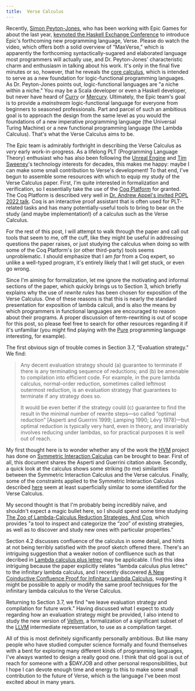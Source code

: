 ```yaml
---
title:  Verse Calculus
---
```


Recently, [Simon Peyton-Jones](https://twitter.com/simonpj0), who has been working with Epic Games for about the last year, [keynoted the Haskell Exchange Conference](https://www.youtube.com/watch?v=832JF1o7Ck8) to introduce Epic's forthcoming new programming language, Verse. Please do watch the video, which offers both a solid overview of "MaxVerse," which is apparently the forthcoming syntactically-sugared and elaborated language most programmers will actually use, and Dr. Peyton-Jones' characteristic charm and enthusiasm in talking about his work. It's only in the final five minutes or so, however, that he reveals the [core calculus](https://simon.peytonjones.org/assets/pdfs/verse-conf.pdf), which is intended to serve as a new foundation for logic-functional programming languages. As Dr. Peyton-Jones points out, logic-functional languages are "a niche within a niche." You may be a Scala developer or even a Haskell developer, but never have heard of [Curry](https://curry.pages.ps.informatik.uni-kiel.de/curry-lang.org/) or [Mercury](https://mercurylang.org/). Ultimately, the Epic team's goal is to provide a _mainstream_ logic-functional language for everyone from beginners to seasoned professionals. Part and parcel of such an ambitious goal is to approach the design from the same level as you would the foundations of a new imperative programming language (the Universal Turing Machine) or a new functional programming language (the Lambda Calculus). That's what the Verse Calculus aims to be.

The Epic team is admirably forthright in describing the Verse Calculus as _very_ early work-in-progress. As a lifelong PLT (Programming Language Theory) enthusiast who has also been following the [Unreal Engine](https://twitter.com/UnrealEngine?ref_src=twsrc%5Egoogle%7Ctwcamp%5Eserp%7Ctwgr%5Eauthor) and [Tim Sweeney](https://twitter.com/TimSweeneyEpic?ref_src=twsrc%5Egoogle%7Ctwcamp%5Eserp%7Ctwgr%5Eauthor)'s technology interests for decades, this makes me happy: maybe I can make some small contribution to Verse's development! To that end, I've begun to assemble some resources with which to equip my study of the Verse Calculus paper. First, I'm quite interested in formalization and verification, so I essentially take the use of the [Coq Platform](https://github.com/coq/platform) for granted. The Coq Platform is described very well in [Dr. Andrew Appel's invited POPL 2022 talk](https://www.cs.princeton.edu/~appel/papers/ecosystem.pdf). Coq is an interactive proof assistant that is often used for PLT-related tasks and has many potentially-useful tools to bring to bear on the study (and maybe implementation!) of a calculus such as the Verse Calculus.

For the rest of this post, I will attempt to walk through the paper and call out tools that seem to me, off the cuff, like they might be useful in addressing questions the paper raises, or just studying the calculus when doing so with some of the Coq Platform's (or other third-party) tools seems unproblematic. I should emphasize that I am _far_ from a Coq expert, so unlike a well-typed program, it's entirely likely that I will get stuck, or even go wrong.

Since I'm aiming for formalization, let me ignore the motivating and informal sections of the paper, which quickly brings us to Section 3, which briefly explains why the use of _rewrite rules_ has been chosen for exposition of the Verse Calculus. One of these reasons is that this is nearly the standard presentation for exposition of lambda calculi, and is also the means by which programmers in functional languages are encouraged to reason about their programs. A proper discussion of term-rewriting is out of scope for this post, so please feel free to search for other resources regarding it if it's unfamiliar (you might find playing with the [Pure](https://agraef.github.io/pure-lang/) programming language interesting, for example).

The first obvious sign of trouble comes in Section 3.7, "Evaluation strategy." We find:

> Any decent evaluation strategy should (a) guarantee to terminate if there is any terminating sequence of reductions; and (b) be amenable to compilation into efficient code. For example, in the pure lambda calculus, normal-order reduction, sometimes called leftmost outermost reduction, is an evaluation strategy that guarantees to terminate if any strategy does so.
>  
> It would be even better if the strategy could (c) guarantee to find the result in the minimal number of rewrite steps—so called “optimal reduction” [Asperti and Guerrini 1999; Lamping 1990; Lévy 1978]—but optimal reduction is typically very hard, even in theory, and invariably involves reducing under lambdas, so for practical purposes it is well out of reach.

My first thought here is to wonder whether any of the work the [HVM](https://github.com/Kindelia/HVM) project has done on [Symmetric Interaction Calculus](https://github.com/Kindelia/HVM/blob/master/guide/HOW.md) can be brought to bear. First of all, this document shares the Asperti and Guerrini citation above. Secondly, a quick look at the calculus shows some striking (to me) similarities between the Symmetric Interaction Calculus and the Verse calculus. Finally, some of the constraints applied to the Symmetric Interaction Calculus described [here](https://medium.com/@maiavictor/the-abstract-calculus-fe8c46bcf39c) seem at least superficially similar to some identified for the Verse Calculus.

My second thought is that I'm probably being incredibly naïve, and shouldn't expect a magic bullet here, so I should spend some time studying [The Zoo of Lambda-Calculus Reduction Strategies,
And Coq](https://drops.dagstuhl.de/opus/volltexte/2022/16716/pdf/LIPIcs-ITP-2022-7.pdf), which provides "a tool to inspect and categorize the “zoo” of existing strategies, as well as to discover and study new ones with particular properties."

Section 4.2 discusses confluence of the calculus in some detail, and hints at not being terribly satisfied with the proof sketch offered there. There's an intriguing suggestion that a weaker notion of conflluence such as that decribed in [Lambda calculus plus letrec](https://ix.cs.uoregon.edu/~ariola/cycles.html) may be applicable. I find this idea intriguing because the paper explicitly relates "lambda calculus plus letrec" to the infinitary lambda calculus, and I recently discovered [A New Coinductive Confluence Proof for Infinitary Lambda Calculus](https://arxiv.org/pdf/1808.05481.pdf), suggesting it might be possible to apply or modify the same proof techniques for the infinitary lambda calculus to the Verse Calculus.

Returning to Section 3.7, we find "we leave evaluation strategy and compilation
for future work." Having discussed what I expect to study regarding how an evaluation strategy might be provided, I also intend to study the new version of [Vellvm](https://github.com/vellvm/vellvm), a formalization of a significant subset of the [LLVM](https://llvm.org/) intermediate representation, to use as a compilation target.

All of this is most definitely significantly personally ambitious. But like many people who have studied computer science formally and found themselves with a bent for exploring many different kinds of programming languages, I've always wanted to design a really good one. I think that old goal is out of reach for someone with a $DAYJOB and other personal responsibilities, but I hope I can devote enough time and energy to this to make some small contribution to the future of Verse, which is the language I've been most excited about in many years.
